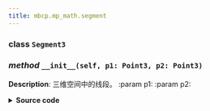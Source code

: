 ```yaml
---
title: mbcp.mp_math.segment
---
```

### **class** `Segment3`
### *method* `__init__(self, p1: Point3, p2: Point3)`



**Description**: 三维空间中的线段。
:param p1:
:param p2:


<details>
<summary> <b>Source code</b> </summary>

```python
def __init__(self, p1: 'Point3', p2: 'Point3'):
    """
        三维空间中的线段。
        :param p1:
        :param p2:
        """
    self.p1 = p1
    self.p2 = p2
    '方向向量'
    self.direction = self.p2 - self.p1
    '长度'
    self.length = self.direction.length
    '中心点'
    self.midpoint = Point3((self.p1.x + self.p2.x) / 2, (self.p1.y + self.p2.y) / 2, (self.p1.z + self.p2.z) / 2)
```
</details>

